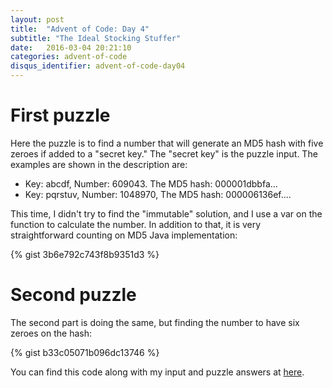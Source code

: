 ```yaml
---
layout: post
title:  "Advent of Code: Day 4"
subtitle: "The Ideal Stocking Stuffer"
date:   2016-03-04 20:21:10
categories: advent-of-code
disqus_identifier: advent-of-code-day04
---
```

# First puzzle 
Here the puzzle is to find a number that will generate an MD5 hash with five zeroes if added to a "secret key." The "secret key" is the puzzle input. The examples are shown in the description are:

- Key: abcdf, Number: 609043. The MD5 hash: 000001dbbfa...
- Key: pqrstuv, Number: 1048970, The MD5 hash: 000006136ef....

This time, I didn't try to find the "immutable" solution, and I use a var on the function to calculate the number. In addition to that, it is very straightforward counting on MD5 Java implementation:

{% gist 3b6e792c743f8b9351d3 %}

# Second puzzle

The second part is doing the same, but finding the number to have six zeroes on the hash:

{% gist b33c05071b096dc13746 %}

You can find this code along with my input and puzzle answers at [here](https://github.com/darienmt/advent-of-code/blob/master/scala/src/main/scala/Day04.sc).